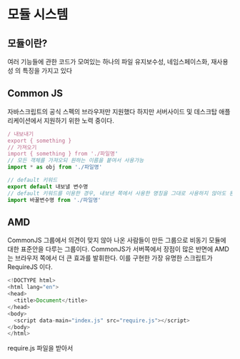 # 모듈 시스템

## 모듈이란?
여러 기능들에 관한 코드가 모여있는 하나의 파일
유지보수성, 네임스페이스화, 재사용성 의 특징을 가지고 있다 

## Common JS
자바스크립트의 공식 스펙의 브라우저만 지원했다 하지만 서버사이드 및 데스크탑 애플리케이션에서 지원하기 위한 노력 중이다.
```jsx
/ 내보내기
export { something }
// 가져오기
import { something } from './파일명'
// 모든 객체를 가져오되 원하는 이름을 붙여서 사용가능
import * as obj from './파일명'

// default 키워드
export default 내보낼 변수명
// default 키워드를 이용한 경우, 내보낸 쪽에서 사용한 명칭을 그대로 사용하지 않아도 된다.
import 바꿀변수명 from './파일명'
```
## AMD
CommonJS 그룹에서 의견이 맞지 않아 나온 사람들이 만든 그룹으로 비동기 모듈에 대한 표준안을 다루는 그룹이다. 
CommonJS가 서버쪽에서 장점이 많은 반면에 AMD는 브라우저 쪽에서 더 큰 효과를 발휘한다. 
이를 구현한 가장 유명한 스크립트가 RequireJS 이다.
```javascript
<!DOCTYPE html>
<html lang="en">
<head>
  <title>Document</title>
</head>
<body>
  <script data-main="index.js" src="require.js"></script>
</body>
</html>
```
require.js 파일을 받아서 <script> 태그에 넣어주고 data-main 속성으로 require.js 가 로드된 후에 실행할 자바스크립트 파일 경로를 넣어준다. 즉, require.js 가 로드되자마자 index.js 가 실행되는 구조이다.
  
 * a.js
  
```javascript
define(() => {
  return {
    printA: () => console.log('a')
  }
});
```
모듈 a는 위와 같이 만들어져 있고 define() 을 통해서 정의된다. 여기서도 require() 에서 의존성 모듈을 설정해준 것처럼 콜백함수가 실행되기 전에 로드되어야 할 모듈들을 지정해줄 수 있다.

